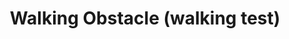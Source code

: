---
title: 'Walking Obstacle (walking test)'
redirect_to:
  - 'https://discuss.pencil2d.org/t/walking-obstacle-walking-test/803'
---